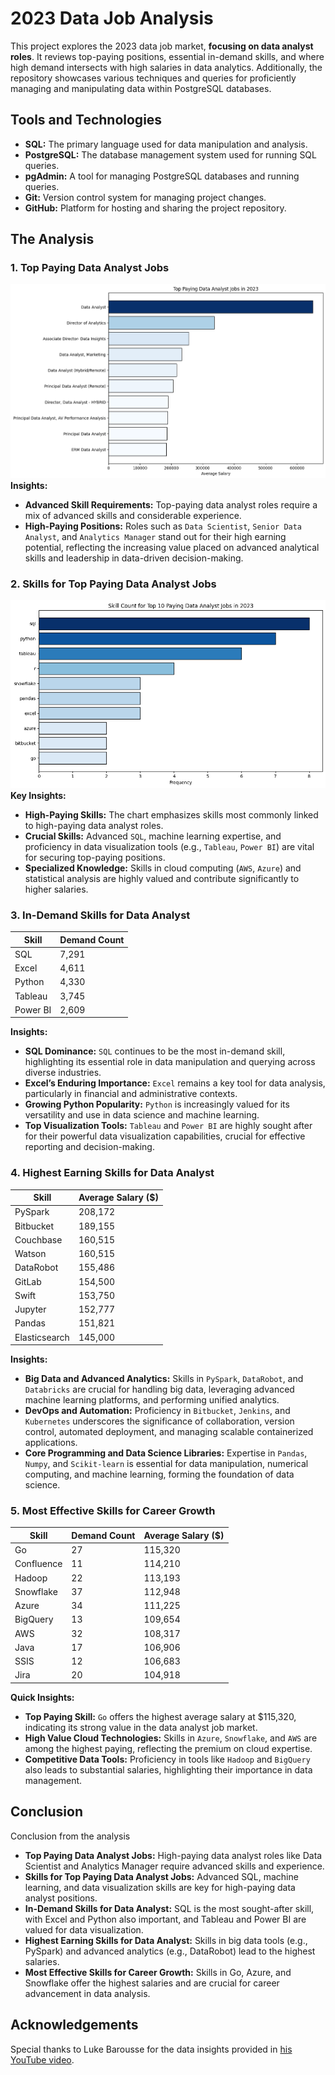# 2023 Data Job Analysis
This project explores the 2023 data job market, **focusing on data analyst roles**. It reviews top-paying positions, essential in-demand skills, and where high demand intersects with high salaries in data analytics. Additionally, the repository showcases various techniques and queries for proficiently managing and manipulating data within PostgreSQL databases.

## Tools and Technologies
- **SQL:** The primary language used for data manipulation and analysis.
- **PostgreSQL:** The database management system used for running SQL queries.
- **pgAdmin:** A tool for managing PostgreSQL databases and running queries.
- **Git:** Version control system for managing project changes.
- **GitHub:** Platform for hosting and sharing the project repository.

## The Analysis
### 1. Top Paying Data Analyst Jobs
![Top Paying Jobs](assets/top_paying_jobs.png)
**Insights:**
- **Advanced Skill Requirements:** Top-paying data analyst roles require a mix of advanced skills and considerable experience.
- **High-Paying Positions:** Roles such as `Data Scientist`, `Senior Data Analyst`, and `Analytics Manager` stand out for their high earning potential, reflecting the increasing value placed on advanced analytical skills and leadership in data-driven decision-making.

### 2. Skills for Top Paying Data Analyst Jobs
![Top Paying Job Skills](assets/top_paying_job_skills.png)
**Key Insights:**
- **High-Paying Skills:** The chart emphasizes skills most commonly linked to high-paying data analyst roles.
- **Crucial Skills:** Advanced `SQL`, machine learning expertise, and proficiency in data visualization tools (e.g., `Tableau`, `Power BI`) are vital for securing top-paying positions.
- **Specialized Knowledge:** Skills in cloud computing (`AWS`, `Azure`) and statistical analysis are highly valued and contribute significantly to higher salaries.

### 3. In-Demand Skills for Data Analyst
| Skill     | Demand Count |
|-----------|--------------|
| SQL       | 7,291        |
| Excel     | 4,611        |
| Python    | 4,330        |
| Tableau   | 3,745        |
| Power BI  | 2,609        |
**Insights:**
- **SQL Dominance:** `SQL` continues to be the most in-demand skill, highlighting its essential role in data manipulation and querying across diverse industries.
- **Excel’s Enduring Importance:** `Excel` remains a key tool for data analysis, particularly in financial and administrative contexts.
- **Growing Python Popularity:** `Python` is increasingly valued for its versatility and use in data science and machine learning.
- **Top Visualization Tools:** `Tableau` and `Power BI` are highly sought after for their powerful data visualization capabilities, crucial for effective reporting and decision-making.

### 4. Highest Earning Skills for Data Analyst
|Skill          | Average Salary ($) |
|---------------|--------------------|
|PySpark        | 208,172            |
|Bitbucket	    | 189,155            |
|Couchbase	    | 160,515            |
|Watson	        | 160,515            |
|DataRobot	    | 155,486            |
|GitLab	        | 154,500            |
|Swift	        | 153,750            |
|Jupyter	    | 152,777            |
|Pandas	        | 151,821            |
|Elasticsearch  | 145,000            |
**Insights:**
- **Big Data and Advanced Analytics:** Skills in `PySpark`, `DataRobot`, and `Databricks` are crucial for handling big data, leveraging advanced machine learning platforms, and performing unified analytics.
- **DevOps and Automation:** Proficiency in `Bitbucket`, `Jenkins`, and `Kubernetes` underscores the significance of collaboration, version control, automated deployment, and managing scalable containerized applications.
- **Core Programming and Data Science Libraries:** Expertise in `Pandas`, `Numpy`, and `Scikit-learn` is essential for data manipulation, numerical computing, and machine learning, forming the foundation of data science.

### 5. Most Effective Skills for Career Growth
|Skill	    | Demand Count | Average Salary ($)|
|-----------|--------------|-------------------|
|Go	        | 27	       | 115,320           |    
|Confluence | 11	       | 114,210           |    
|Hadoop	    | 22	       | 113,193           |    
|Snowflake	| 37	       | 112,948           |    
|Azure	    | 34	       | 111,225           |    
|BigQuery	| 13	       | 109,654           |    
|AWS	    | 32	       | 108,317           |    
|Java	    | 17	       | 106,906           |    
|SSIS	    | 12	       | 106,683           |    
|Jira	    | 20	       | 104,918           |    
**Quick Insights:**
- **Top Paying Skill:** `Go` offers the highest average salary at $115,320, indicating its strong value in the data analyst job market.
- **High Value Cloud Technologies:** Skills in `Azure`, `Snowflake`, and `AWS` are among the highest paying, reflecting the premium on cloud expertise.
- **Competitive Data Tools:** Proficiency in tools like `Hadoop` and `BigQuery` also leads to substantial salaries, highlighting their importance in data management.

## Conclusion
Conclusion from the analysis 
- **Top Paying Data Analyst Jobs:** High-paying data analyst roles like Data Scientist and Analytics Manager require advanced skills and experience.
- **Skills for Top Paying Data Analyst Jobs:** Advanced SQL, machine learning, and data visualization skills are key for high-paying data analyst positions.
- **In-Demand Skills for Data Analyst:** SQL is the most sought-after skill, with Excel and Python also important, and Tableau and Power BI are valued for data visualization.
- **Highest Earning Skills for Data Analyst:** Skills in big data tools (e.g., PySpark) and advanced analytics (e.g., DataRobot) lead to the highest salaries.
- **Most Effective Skills for Career Growth:** Skills in Go, Azure, and Snowflake offer the highest salaries and are crucial for career advancement in data analysis.

## Acknowledgements
Special thanks to Luke Barousse for the data insights provided in [his YouTube video](https://youtu.be/7mz73uXD9DA?si=TJWDsG3Eb68o0hoJ). 